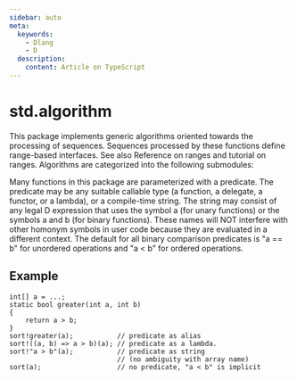 ```yaml
---
sidebar: auto
meta:
  keywords:
    - Dlang
    - D
  description:
    content: Article on TypeScript
---
```


# std.algorithm

This package implements generic algorithms oriented towards the processing of sequences. Sequences processed by these functions define range-based interfaces. See also Reference on ranges and tutorial on ranges.
Algorithms are categorized into the following submodules:

Many functions in this package are parameterized with a predicate. The predicate may be any suitable callable type (a function, a delegate, a functor, or a lambda), or a compile-time string. The string may consist of any legal D expression that uses the symbol a (for unary functions) or the symbols a and b (for binary functions). These names will NOT interfere with other homonym symbols in user code because they are evaluated in a different context. The default for all binary comparison predicates is "a == b" for unordered operations and "a < b" for ordered operations.

## Example

```
int[] a = ...;
static bool greater(int a, int b)
{
    return a > b;
}
sort!greater(a);           // predicate as alias
sort!((a, b) => a > b)(a); // predicate as a lambda.
sort!"a > b"(a);           // predicate as string
                           // (no ambiguity with array name)
sort(a);                   // no predicate, "a < b" is implicit
```